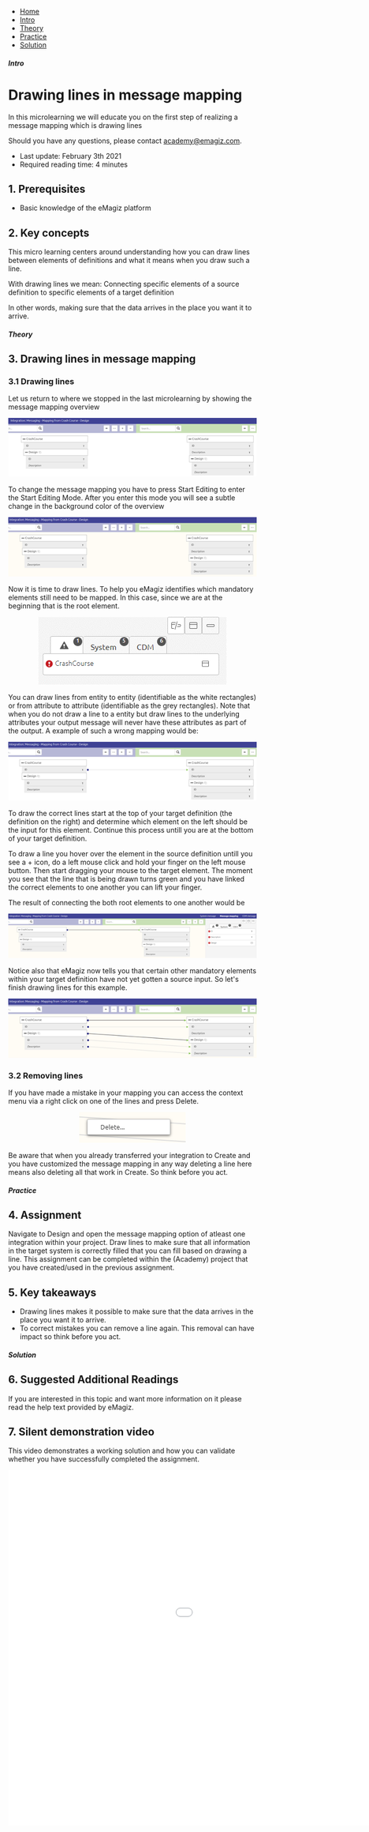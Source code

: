 <div class="ez-academy">
	<div class="ez-academy__body">
		<main class="micro-learning">
		<ul class="doc-nav">
			<li class="doc-nav__item"><a href="../../docs/microlearning/crashcourse-platform-index" class="doc-nav__link">Home</a></li>
			<li class="doc-nav__item"><a href="#intro" class="doc-nav__link">Intro</a></li>
			<li class="doc-nav__item"><a href="#theory" class="doc-nav__link">Theory</a></li>
			<li class="doc-nav__item"><a href="#practice" class="doc-nav__link">Practice</a></li>
			<li class="doc-nav__item"><a href="#solution" class="doc-nav__link">Solution</a></li>
		</ul>

<div class="doc">

##### Intro

# Drawing lines in message mapping
In this microlearning we will educate you on the first step of realizing a message mapping which is drawing lines

Should you have any questions, please contact academy@emagiz.com.

- Last update: February 3th 2021
- Required reading time: 4 minutes

## 1. Prerequisites
- Basic knowledge of the eMagiz platform

## 2. Key concepts
This micro learning centers around understanding how you can draw lines between elements of definitions and what it means when you draw such a line.

With drawing lines we mean: Connecting specific elements of a source definition to specific elements of a target definition

In other words, making sure that the data arrives in the place you want it to arrive.

##### Theory

## 3. Drawing lines in message mapping

### 3.1 Drawing lines

Let us return to where we stopped in the last microlearning by showing the message mapping overview

<p align="center"><img src="../../img/microlearning/crashcourse-platform-design-what-is-a-message-mapping--message-mapping-overview.png"></p>

To change the message mapping you have to press Start Editing to enter the Start Editing Mode. 
After you enter this mode you will see a subtle change in the background color of the overview

<p align="center"><img src="../../img/microlearning/crashcourse-platform-design-drawing-lines-in-message-mapping--message-mapping-overview-start-editing.png"></p>

Now it is time to draw lines. To help you eMagiz identifies which mandatory elements still need to be mapped. In this case, since we are at the beginning that is the root element.

<p align="center"><img src="../../img/microlearning/crashcourse-platform-design-drawing-lines-in-message-mapping--message-mapping-overview-emagiz-feedback.png"></p>

You can draw lines from entity to entity (identifiable as the white rectangles) or from attribute to attribute (identifiable as the grey rectangles).
Note that when you do not draw a line to a entity but draw lines to the underlying attributes your output message will never have these attributes as part of the output.
A example of such a wrong mapping would be:

<p align="center"><img src="../../img/microlearning/crashcourse-platform-design-drawing-lines-in-message-mapping--wrong-mapping.png"></p>

To draw the correct lines start at the top of your target definition (the definition on the right) and determine which element on the left should be the input for this element.
Continue this process untill you are at the bottom of your target definition.

To draw a line you hover over the element in the source definition untill you see a + icon, do a left mouse click and hold your finger on the left mouse button. 
Then start dragging your mouse to the target element. 
The moment you see that the line that is being drawn turns green and you have linked the correct elements to one another you can lift your finger.

The result of connecting the both root elements to one another would be

<p align="center"><img src="../../img/microlearning/crashcourse-platform-design-drawing-lines-in-message-mapping--result-first-drawing-of-line.png"></p>

Notice also that eMagiz now tells you that certain other mandatory elements within your target definition have not yet gotten a source input. 
So let's finish drawing lines for this example.

<p align="center"><img src="../../img/microlearning/crashcourse-platform-design-drawing-lines-in-message-mapping--result-finished-drawing.png"></p>

### 3.2 Removing lines
If you have made a mistake in your mapping you can access the context menu via a right click on one of the lines and press Delete.

<p align="center"><img src="../../img/microlearning/crashcourse-platform-design-drawing-lines-in-message-mapping--remove-lines-context-menu.png"></p>

Be aware that when you already transferred your integration to Create and you have customized the message mapping in any way deleting a line here means also deleting all that work in Create. 
So think before you act.

##### Practice

## 4. Assignment

Navigate to Design and open the message mapping option of atleast one integration within your project. 
Draw lines to make sure that all information in the target system is correctly filled that you can fill based on drawing a line.
This assignment can be completed within the (Academy) project that you have created/used in the previous assignment.

## 5. Key takeaways

- Drawing lines makes it possible to make sure that the data arrives in the place you want it to arrive.
- To correct mistakes you can remove a line again. This removal can have impact so think before you act.

##### Solution

## 6. Suggested Additional Readings

If you are interested in this topic and want more information on it please read the help text provided by eMagiz.

## 7. Silent demonstration video

This video demonstrates a working solution and how you can validate whether you have successfully completed the assignment.

<iframe width="1280" height="720" src="../../vid/microlearning/crashcourse-platform-design-drawing-lines-in-message-mapping.mp4" frameborder="0" allow="accelerometer; autoplay; clipboard-write; encrypted-media; gyroscope; picture-in-picture" allowfullscreen></iframe>

</div>
</main>
</div>
</div>